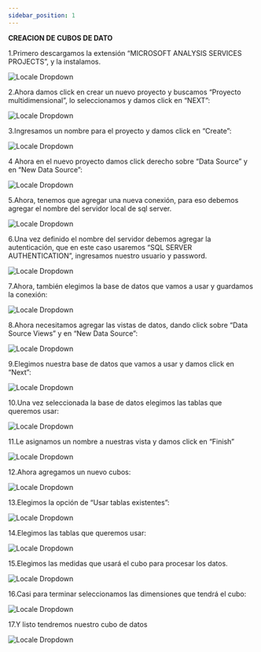 ```yaml
---
sidebar_position: 1
---
```



**CREACION DE CUBOS DE DATO**

1.Primero descargamos la extensión “MICROSOFT ANALYSIS SERVICES PROJECTS”, y la instalamos.

![Locale Dropdown](./img/Aspose.Words.30f61a41-6501-42c8-8a6a-598c0392c556.002.png)

2.Ahora damos click en crear un nuevo proyecto y buscamos “Proyecto multidimensional”, lo seleccionamos y damos click en “NEXT”:

![Locale Dropdown](./img/Aspose.Words.30f61a41-6501-42c8-8a6a-598c0392c556.003.png)

3.Ingresamos un nombre para el proyecto y damos click en “Create”:

![Locale Dropdown](./img/Aspose.Words.30f61a41-6501-42c8-8a6a-598c0392c556.004.png)

4 Ahora en el nuevo proyecto damos click derecho sobre “Data Source” y en “New Data Source”:

![Locale Dropdown](./img/Aspose.Words.30f61a41-6501-42c8-8a6a-598c0392c556.005.png)

5.Ahora, tenemos que agregar una nueva conexión, para eso debemos agregar el nombre del servidor local de sql server.

![Locale Dropdown](./img/Aspose.Words.30f61a41-6501-42c8-8a6a-598c0392c556.006.png)

6.Una vez definido el nombre del servidor debemos agregar la autenticación, que en este caso usaremos “SQL SERVER AUTHENTICATION”, ingresamos nuestro usuario y password.

![Locale Dropdown](./img/Aspose.Words.30f61a41-6501-42c8-8a6a-598c0392c556.007.png)

7.Ahora, también elegimos la base de datos que vamos a usar y guardamos la conexión:

![Locale Dropdown](./img/Aspose.Words.30f61a41-6501-42c8-8a6a-598c0392c556.008.png)

8.Ahora necesitamos agregar las vistas de datos, dando click sobre “Data Source Views” y en “New Data Source”:

![Locale Dropdown](./img/Aspose.Words.30f61a41-6501-42c8-8a6a-598c0392c556.009.png)

9.Elegimos nuestra base de datos que vamos a usar y damos click en “Next”:

![Locale Dropdown](./img/Aspose.Words.30f61a41-6501-42c8-8a6a-598c0392c556.010.png)

10.Una vez seleccionada la base de datos elegimos las tablas que queremos usar:

![Locale Dropdown](./img/Aspose.Words.30f61a41-6501-42c8-8a6a-598c0392c556.011.png)

11.Le asignamos un nombre a nuestras vista y damos click en “Finish”

![Locale Dropdown](./img/Aspose.Words.30f61a41-6501-42c8-8a6a-598c0392c556.012.png)

12.Ahora agregamos un nuevo cubos:

![Locale Dropdown](./img/Aspose.Words.30f61a41-6501-42c8-8a6a-598c0392c556.013.png)

13.Elegimos la opción de “Usar tablas existentes”:

![Locale Dropdown](./img/Aspose.Words.30f61a41-6501-42c8-8a6a-598c0392c556.014.png)

14.Elegimos las tablas que queremos usar:

![Locale Dropdown](./img/Aspose.Words.30f61a41-6501-42c8-8a6a-598c0392c556.015.png)

15.Elegimos las medidas que usará el cubo para procesar los datos.

![Locale Dropdown](./img/Aspose.Words.30f61a41-6501-42c8-8a6a-598c0392c556.016.png)

16.Casi para terminar seleccionamos las dimensiones que tendrá el cubo:

![Locale Dropdown](./img/Aspose.Words.30f61a41-6501-42c8-8a6a-598c0392c556.017.png)

17.Y listo tendremos nuestro cubo de datos

![Locale Dropdown](./img/Aspose.Words.30f61a41-6501-42c8-8a6a-598c0392c556.018.png)
